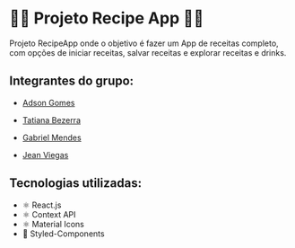<h1>🧑‍🍳 Projeto Recipe App 👨‍🍳</h1>

<p>Projeto RecipeApp onde o objetivo é fazer um App de receitas completo, com opções de iniciar receitas, salvar receitas e explorar receitas e drinks.</p>

<h2>Integrantes do grupo:</h2>
<ul>
  <li><a href="https://www.linkedin.com/in/ACoAADF8tPABxLdVlduLLo4rfLny7Nfy0zyUlyg?lipi=urn%3Ali%3Apage%3Ad_flagship3_detail_base%3Bn3wf9EG3Rw%2B64FepQ9PnSw%3D%3D"><p>Adson Gomes</p></a></li>
  <li><a href="https://www.linkedin.com/in/ACoAABzz9swB9rvDyCJZb9o5b2dmgYHsw3GGLAI?lipi=urn%3Ali%3Apage%3Ad_flagship3_detail_base%3Bn3wf9EG3Rw%2B64FepQ9PnSw%3D%3D"><p>Tatiana Bezerra</p></a></li>
  <li><a href="https://www.linkedin.com/in/ACoAACQVXygBNglSrcDOCFyipqxblpQ8-yfGHmI?lipi=urn%3Ali%3Apage%3Ad_flagship3_detail_base%3Bn3wf9EG3Rw%2B64FepQ9PnSw%3D%3D"><p>Gabriel Mendes</p></a></li>
  <li><a href="https://www.linkedin.com/in/ACoAAArGTLwBiPNBOt_YSQIJR1NryVjluall5d8?lipi=urn%3Ali%3Apage%3Ad_flagship3_detail_base%3Bn3wf9EG3Rw%2B64FepQ9PnSw%3D%3D"><p>Jean Viegas</p></a></li>
</ul>

<h2>Tecnologias utilizadas: </h2>
<ul>
  <li>⚛️ React.js</li>
  <li>⚛️ Context API</li>
  <li>⚛️ Material Icons</li>
  <li>💅 Styled-Components</li>
</ul>
